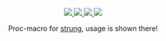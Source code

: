 <p align="center">
    <a href="https://github.com/dekirisu/strung" style="position:relative">
        <img src="https://img.shields.io/badge/github-dekirisu/strung-ee6677">
    </a>
    <a href="https://crates.io/crates/strung" style="position:relative">
        <img src="https://img.shields.io/crates/v/strung">
    </a>
    <a href="https://docs.rs/strung" style="position:relative">
        <img src="https://img.shields.io/docsrs/strung">
    </a>
    <a href="https://discord.gg/kevWvBuPFg" style="position:relative">
        <img src="https://img.shields.io/discord/515100001903312898">
    </a>
</p>
<p align="center">
    Proc-macro for <a href="https://crates.io/crates/strung">strung</a>, usage is shown there!
</p>
